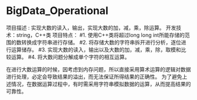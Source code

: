 # BigData_Operational
项目描述 : 实现大数的读入，输出，实现大数的加，减，乘，除运算。 
开发技术：string，C++类 
项目特点： 
#1. 使用C++类将超过long long int所能存储的范围的数转换成字符串进行存储。 
#2. 将存储大数的字符串拆开进行分析，逐位进行运算储存。 
#3. 实现大数的读入，输出以及大数的加，减，乘，除，取模和比较运算。 
#4. 将大数问题分解成单个字符的相互运算。

在进行大数运算的时候，因考虑到内存问题，所以直接采用算术运算的逻辑对数据进行处理，必定会导致结果的溢出，而无法保证所得结果的正确性。
为了避免上述情况，在数据运算过程中，有时需采用字符串模拟数据的运算，从而提高结果的可靠性。
